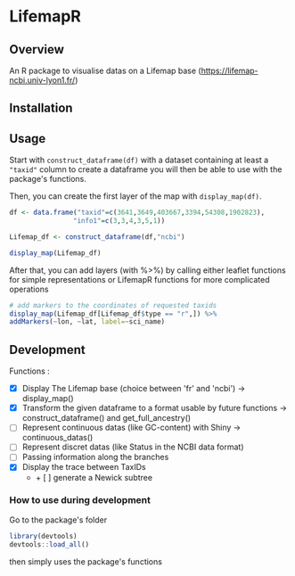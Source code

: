 # LifemapR

## Overview

An R package to visualise datas on a Lifemap base (https://lifemap-ncbi.univ-lyon1.fr/) 

## Installation


## Usage

Start with ```construct_dataframe(df)``` with a dataset containing at least a ```"taxid"``` column to create a dataframe you will then be able to use with the package's functions.

Then, you can create the first layer of the map with ```display_map(df)```.

```r
df <- data.frame("taxid"=c(3641,3649,403667,3394,54308,1902823),
                "info1"=c(3,3,4,3,5,1))

Lifemap_df <- construct_dataframe(df,"ncbi")

display_map(Lifemap_df)
```

After that, you can add layers (with %>%) by calling either leaflet functions for simple representations or LifemapR functions for more complicated operations

```r
# add markers to the coordinates of requested taxids
display_map(Lifemap_df[Lifemap_df$type == "r",]) %>% 
addMarkers(~lon, ~lat, label=~sci_name)
```


## Development

Functions : 
- [x] Display The Lifemap base (choice between 'fr' and 'ncbi') -> display_map()
- [x] Transform the given dataframe to a format usable by future functions -> construct_dataframe() and get_full_ancestry()  
- [ ] Represent continuous datas (like GC-content) with Shiny -> continuous_datas()
- [ ] Represent discret datas (like Status in the NCBI data format)
- [ ] Passing information along the branches
- [x] Display the trace between TaxIDs 
    - \+ [ ] generate a Newick subtree


### How to use during development

Go to the package's folder

```r
library(devtools)
devtools::load_all()
```
then simply uses the package's functions
